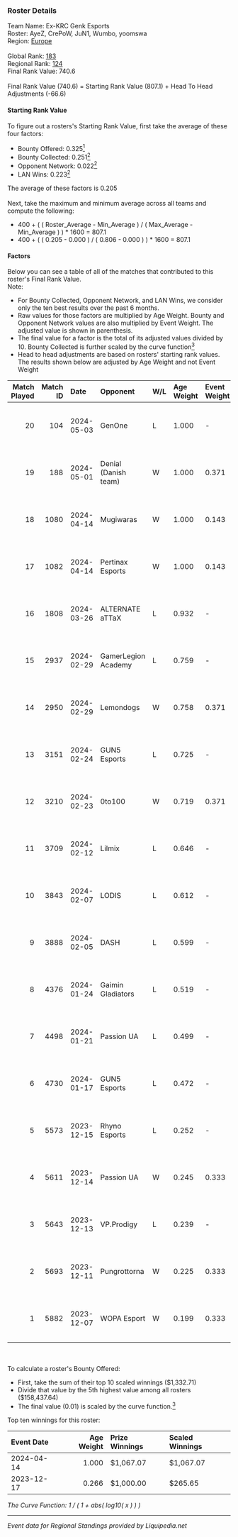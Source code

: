### Roster Details<br />
Team Name: Ex-KRC Genk Esports<br />
Roster: AyeZ, CrePoW, JuN1, Wumbo, yoomswa<br />
Region: [Europe]( ../standings_europe.md)<br />
<br />
Global Rank: [183](../standings_global.md)<br />
Regional Rank: [124]( ../standings_europe.md)<br />
Final Rank Value:  740.6<br />
<br />
Final Rank Value (740.6) = Starting Rank Value (807.1) + Head To Head Adjustments (-66.6)<br />

#### Starting Rank Value<br />
To figure out a rosters's Starting Rank Value, first take the average of these four factors:<br />
- Bounty Offered: 0.325[<sup>1</sup>](#table2)
- Bounty Collected: 0.251[<sup>2</sup>](#table1)
- Opponent Network: 0.022[<sup>2</sup>](#table1)
- LAN Wins: 0.223[<sup>2</sup>](#table1)

The average of these factors is 0.205<br />
<br />
Next, take the maximum and minimum average across all teams and compute the following:<br />
- 400 + ( ( Roster_Average - Min_Average ) / ( Max_Average - Min_Average ) ) * 1600 = 807.1
- 400 + ( ( 0.205 - 0.000 ) / ( 0.806 - 0.000 ) ) * 1600 = 807.1


#### Factors<br />
Below you can see a table of all of the matches that contributed to this roster's Final Rank Value.<br />
Note:<br />

- For Bounty Collected, Opponent Network, and LAN Wins, we consider only the ten best results over the past 6 months.
- Raw values for those factors are multiplied by Age Weight. Bounty and Opponent Network values are also multiplied by Event Weight. The adjusted value is shown in parenthesis.
- The final value for a factor is the total of its adjusted values divided by 10. Bounty Collected is further scaled by the curve function[<sup>3</sup>](#curveFunction)
- Head to head adjustments are based on rosters' starting rank values. The results shown below are adjusted by Age Weight and not Event Weight
<span id="table1"></span><br />


| Match Played | Match ID | Date       | Opponent             | W/L | Age Weight | Event Weight | Bounty Collected | Opponent Network | LAN Wins  | H2H Adj. | Roster                                       |
| -: | -: | :- | :- | :- | :- | :- | :- | :- | :- | -: | :- |
|           20 |      104 | 2024-05-03 | GenOne               | L   | 1.000      | -            | -                | -                | -         |   -19.98 | AyeZ, CrePoW, JuN1, Wumbo, yoomswa           |
|           19 |      188 | 2024-05-01 | Denial (Danish team) | W   | 1.000      | 0.371        | 0.000 (0.000)    | 0.070 (0.026)    | 0 (0.000) |     6.74 | AyeZ, CrePoW, JuN1, Wumbo, yoomswa           |
|           18 |     1080 | 2024-04-14 | Mugiwaras            | W   | 1.000      | 0.143        | 0.002 (0.000)    | 0.035 (0.005)    | 1 (1.000) |    12.79 | AyeZ, CrePoW, dash, Swes, yOOm               |
|           17 |     1082 | 2024-04-14 | Pertinax Esports     | W   | 1.000      | 0.143        | 0.001 (0.000)    | 0.000 (0.000)    | 1 (1.000) |     6.93 | AyeZ, CrePoW, dash, Swes, yOOm               |
|           16 |     1808 | 2024-03-26 | ALTERNATE aTTaX      | L   | 0.932      | -            | -                | -                | -         |    -7.30 | AyeZ, CrePoW, JuN1, Wumbo, yOOm              |
|           15 |     2937 | 2024-02-29 | GamerLegion Academy  | L   | 0.759      | -            | -                | -                | -         |    -9.89 | AyeZ, CrePoW, MAGILA, Wumbo, yOOm            |
|           14 |     2950 | 2024-02-29 | Lemondogs            | W   | 0.758      | 0.371        | 0.000 (0.000)    | 0.252 (0.071)    | 0 (0.000) |     6.61 | AyeZ, CrePoW, MAGILA, Wumbo, yOOm            |
|           13 |     3151 | 2024-02-24 | GUN5 Esports         | L   | 0.725      | -            | -                | -                | -         |   -15.37 | AyeZ, CrePoW, MAGILA, Wumbo, yOOm            |
|           12 |     3210 | 2024-02-23 | 0to100               | W   | 0.719      | 0.371        | 0.000 (0.000)    | 0.000 (0.000)    | 0 (0.000) |     2.67 | AyeZ, CrePoW, MAGILA, Wumbo, yOOm            |
|           11 |     3709 | 2024-02-12 | Lilmix               | L   | 0.646      | -            | -                | -                | -         |   -14.07 | AyeZ, CrePoW, MAGILA, Wumbo, yOOm            |
|           10 |     3843 | 2024-02-07 | LODIS                | L   | 0.612      | -            | -                | -                | -         |   -13.28 | asran, fugor, GruBy, Mride, pawkoem          |
|            9 |     3888 | 2024-02-05 | DASH                 | L   | 0.599      | -            | -                | -                | -         |   -10.83 | cairne, Dawy, Flierax, kRyTouS, Merl         |
|            8 |     4376 | 2024-01-24 | Gaimin Gladiators    | L   | 0.519      | -            | -                | -                | -         |    -0.55 | CrePoW, MAGILA, Philong, Wumbo, yOOm         |
|            7 |     4498 | 2024-01-21 | Passion UA           | L   | 0.499      | -            | -                | -                | -         |    -4.33 | jackasmo, jambo, marat2k, s-chilla, zeRRoFIX |
|            6 |     4730 | 2024-01-17 | GUN5 Esports         | L   | 0.472      | -            | -                | -                | -         |   -10.25 | FinigaN, lov1kus, supra, xiELO, znxxX        |
|            5 |     5573 | 2023-12-15 | Rhyno Esports        | L   | 0.252      | -            | -                | -                | -         |    -2.60 | DDias, Icarus, krazy, snapy, TMKj            |
|            4 |     5611 | 2023-12-14 | Passion UA           | W   | 0.245      | 0.333        | 0.114 (0.009)    | 0.980 (0.080)    | 0 (0.000) |     5.86 | jackasmo, jambo, marat2k, s-chilla, zeRRoFIX |
|            3 |     5643 | 2023-12-13 | VP.Prodigy           | L   | 0.239      | -            | -                | -                | -         |    -3.60 | CrePoW, Philong, ReFuZR, Wumbo, yOOm         |
|            2 |     5693 | 2023-12-11 | Pungrottorna         | W   | 0.225      | 0.333        | 0.000 (0.000)    | 0.013 (0.001)    | 0 (0.000) |     1.04 | CrePoW, Philong, ReFuZR, Wumbo, yOOm         |
|            1 |     5882 | 2023-12-07 | WOPA Esport          | W   | 0.199      | 0.333        | 0.009 (0.001)    | 0.485 (0.032)    | 0 (0.000) |     2.86 | brzer, buNNy, Gnøffe, Leakz, LUMSEN          |

<br />
<span id="table2"></span><br />
To calculate a roster's Bounty Offered:<br />

- First, take the sum of their top 10 scaled winnings ($1,332.71)
- Divide that value by the 5th highest value among all rosters ($158,437.64)
- The final value (0.01) is scaled by the curve function.[<sup>3</sup>](#curveFunction)

Top ten winnings for this roster:<br />

| Event Date | Age Weight | Prize Winnings | Scaled Winnings |
| :- | -: | :- | :- |
| 2024-04-14 |      1.000 | $1,067.07      | $1,067.07       |
| 2023-12-17 |      0.266 | $1,000.00      | $265.65         |


<span id="curveFunction"></span>_The Curve Function: 1 / ( 1 + abs( log10( x ) ) )_<br />

---
_Event data for Regional Standings provided by Liquipedia.net_<br />
